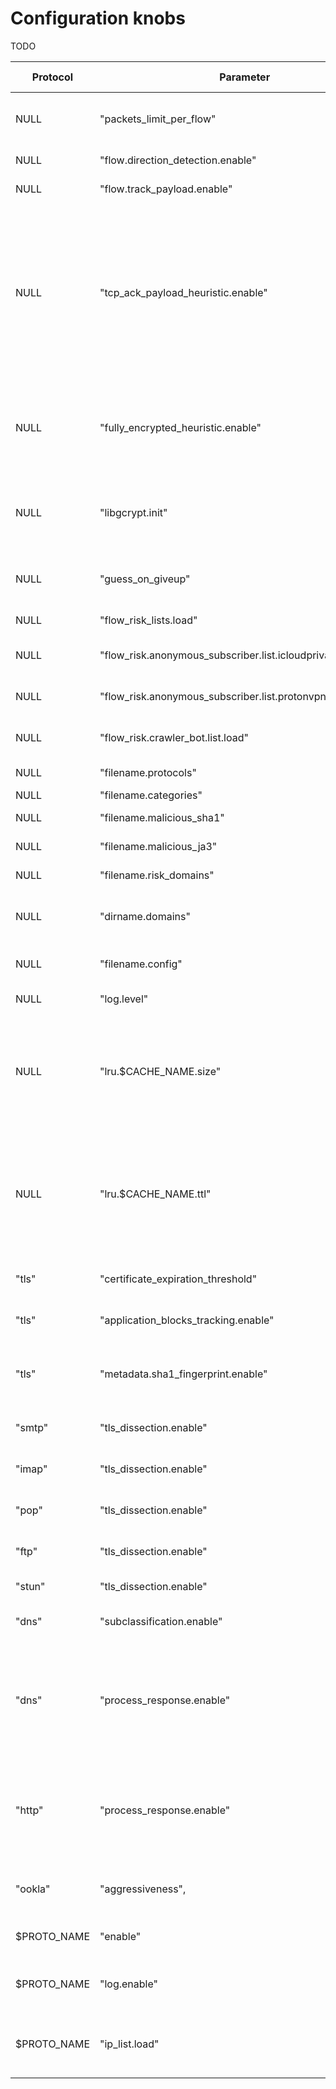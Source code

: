 
# Configuration knobs

TODO

| Protocol     | Parameter                                 | Default value | Min value | Max value | Description |
| ------       | ------                                    | ------        | ------    | ------    | ------      |
| NULL         | "packets_limit_per_flow"                  | 32            | 0         | 255       | The upper limit on the number of packets per flow that will be subject to DPI, after which classification will be considered complete (0 = no limit) |
| NULL         | "flow.direction_detection.enable"         | 1             | NULL      | NULL      | Enable/disable internal detection of packet direction (client to server or server to client) |
| NULL         | "flow.track_payload.enable"               | 0             | NULL      | NULL      | Enable/disable tracking/export of flow payload (i.e. L5/7 data) |
| NULL         | "tcp_ack_payload_heuristic.enable"        | 0             | NULL      | NULL      | In some networks, there are some anomalous TCP flows where the smallest ACK packets have some kind of zero padding. It looks like the IP and TCP headers in those frames wrongly consider the 0x00 Ethernet padding bytes as part of the TCP payload. While this kind of packets is perfectly valid per-se, in some conditions they might be treated by the TCP reassembler logic as (partial) overlaps, deceiving the classification engine. This parameter enable/disable an heuristic to detect these packets and to ignore them, allowing correct detection/classification. See #1946 for other details |
| NULL         | "fully_encrypted_heuristic.enable"        | 1             | NULL      | NULL      | Enable/disable an heuristic to detect fully encrypted sessions, i.e. flows where every bytes of the payload is encrypted in an attempt to “look like nothing”. This heuristic only analyzes the first packet of the flow. See: https://www.usenix.org/system/files/sec23fall-prepub-234-wu-mingshi.pdf |
| NULL         | "libgcrypt.init"                          | 1             | NULL      | NULL      | Enable/disable initialization of libgcrypt. When using the external libgcrypt (instead of the internal crypto code) the libgcrypt runtime must be initialized. If, for whatever reasons, the application alread does it, nDPI must be told to skip it |
| NULL         | "guess_on_giveup"                         | 0x03          | 0x00      | 0x03      | Tell the library to guess flow classification, if any DPI algorithms/logics fail.  The value is a bitmask. Values: 0x0 = disabled; 0x01 = enable guessing by port; 0x02 = enable guessing by ip |
| NULL         | "flow_risk_lists.load"                    | 1             | NULL      | NULL      | Enable/disable loading of every IP addresses lists used to check any flow risks |
| NULL         | "flow_risk.anonymous_subscriber.list.icloudprivaterelay.load" | 1             | NULL      | NULL      | Enable/disable loading of internal iCouldPrivateRealy IP address list used to check `NDPI_ANONYMOUS_SUBSCRIBER` flow risk |
| NULL         | "flow_risk.anonymous_subscriber.list.protonvpn.load"          | 1             | NULL      | NULL      | Enable/disable loading of internal IP address list of ProtonVPN exit nodes used to check `NDPI_ANONYMOUS_SUBSCRIBER` flow risk  |
| NULL         | "flow_risk.crawler_bot.list.load"         | 1             | NULL      | NULL      | Enable/disable loading of internal IP address list used to check `NDPI_HTTP_CRAWLER_BOT` flow risk |
| NULL         | "filename.protocols"                      | NULL          | NULL      | NULL      | Name of the file to load with custom rules/protocols |
| NULL         | "filename.categories"                     | NULL          | NULL      | NULL      | Name of the file to load with custom categories |
| NULL         | "filename.malicious_sha1"                 | NULL          | NULL      | NULL      | Name of the file to load with the list of malicious JA3 fingerprints |
| NULL         | "filename.malicious_ja3"                  | NULL          | NULL      | NULL      | Name of the file to load with the list of malicious SSL certificate SHA1 fingerprints |
| NULL         | "filename.risk_domains"                   | NULL          | NULL      | NULL      | Name of the file to load with the list of risky domains |
| NULL         | "dirname.domains"                         | NULL          | NULL      | NULL      | Load files (whose name is $categoryid\_$label.$extension) stored in the specified directory and bind each domain to the specified category |
| NULL         | "filename.config"                         | NULL          | NULL      | NULL      | Name of the file containing a list of configuration knobs itself (one per line)!. Useful to configure nDPI via text file instead of via API |
| NULL         | "log.level"                               | 0             | 0         | 3         | Configure the log/debug level. Possible values: 0 = error, 1 = trace, 2 = debug, 3 = extra debug |
| NULL         | "lru.$CACHE_NAME.size"                    | See description | 0         | 16777215  | Set the size (in number of elements) of the specified LRU cache (0 = the cache is disabled). The keyword "$CACHE_NAME" is a placeholder for the cache name and the possible values are: ookla, bittorrent, zoom, stun, tls_cert, mining, msteams, stun_zoom. The default value is "32768" for the bittorrent cache, "512" for the zoom cache and "1024" for all the other caches |
| NULL         | "lru.$CACHE_NAME.ttl"                     | See description | 0         | 16777215  | Set the TTL (in seconds) for the elements of the specified LRU cache (0 = the elements never explicitly expire). The keyword "$CACHE_NAME" is a placeholder for the cache name and the possible values are: ookla, bittorrent, zoom, stun, tls_cert, mining, msteams, stun_zoom. The default value is "120" for the ookla cache, "60" for the msteams and stun_zoom caches and "0" for all the other caches |
| "tls"        | "certificate_expiration_threshold"        | 30            | 0         | 365       | The threshold (in days) used to trigger the `NDPI_TLS_CERTIFICATE_ABOUT_TO_EXPIRE` flow risk |
| "tls"        | "application_blocks_tracking.enable"      | 0             | NULL      | NULL      | Enable/disable processing of TLS Application Blocks (post handshake) to extract statistical information about the flow |
| "tls"        | "metadata.sha1_fingerprint.enable"        | 1             | NULL      | NULL      | Enable/disable computation and export of SHA1 fingerprint for TLS flows. Note that if it is disable, the flow risk `NDPI_MALICIOUS_SHA1_CERTIFICATE` is not checked |
| "smtp"       | "tls_dissection.enable"                   | 1             | NULL      | NULL      | Enable/disable dissection of TLS packets in cleartext SMTP flows (because of opportunistic TLS, via STARTTLS msg) |
| "imap"       | "tls_dissection.enable"                   | 1             | NULL      | NULL      | Enable/disable dissection of TLS packets in cleartext IMAP flows (because of opportunistic TLS, via STARTTLS msg) |
| "pop"        | "tls_dissection.enable"                   | 1             | NULL      | NULL      | Enable/disable dissection of TLS packets in cleartext POP flows (because of opportunistic TLS, via STARTTLS msg) |
| "ftp"        | "tls_dissection.enable"                   | 1             | NULL      | NULL      | Enable/disable dissection of TLS packets in cleartext FTP flows (because of opportunistic TLS, via AUTH TLS msg) |
| "stun"       | "tls_dissection.enable"                   | 1             | NULL      | NULL      | Enable/disable dissection of TLS packets multiplexed into STUN flows |
| "dns"        | "subclassification.enable"                | 1             | NULL      | NULL      | Enable/disable sub-classification of DNS flows (via query/response domain name). If disabled, some flow risks are not checked |
| "dns"        | "process_response.enable"                 | 1             | NULL      | NULL      | Enable/disable processing of DNS responses. By default, DNS flows are fully classified after the first request/response pair (or after the first response, if the request is missing). If this parameter is disabled, the flows are fully classified after the first packet, i.e. usually after the first request; in that case, some flow risks are not checked and some metadata are not exported |
| "http"       | "process_response.enable"                 | 1             | NULL      | NULL      | Enable/disable processing of HTTP responses. By default, HTTP flows are usually fully classified after the first request/response pair. If this parameter is disabled, the flows are fully classified after the first request (or after the first response, if the request is missing); in that case, some flow risks are not checked and some metadata are not exported |
| "ookla"      | "aggressiveness",                         | 0x01          | 0x00      | 0x01      | Detection aggressiveness for Ookla. The value is a bitmask. Values: 0x0 = disabled; 0x01 = enable heuristic for detection over TLS (via Ookla LRU cache) |
| $PROTO_NAME   | "enable"                                 | 1             | NULL      | NULL      | Enable/disable the specific protocol. Use "any" as protocol name if you want to easily enable/disable all protocols |
| $PROTO_NAME   | "log.enable"                             | 0             | NULL      | NULL      | Enable/disable logging/debug for specific protocol. Use "any" as protocol name if you want to easily enable/disable logging/debug for all protocols |
| $PROTO_NAME   | "ip_list.load"                           | 1             | NULL      | NULL      | Enable/disable loading of internal list of IP addresses (used for (sub)classification) specific to that protocol. Use "any" as protocol name if you want to easily enable/disable all lists |
